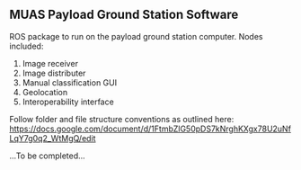 ## MUAS Payload Ground Station Software

ROS package to run on the payload ground station computer. 
Nodes included:
1) Image receiver
2) Image distributer
3) Manual classification GUI
4) Geolocation
5) Interoperability interface

Follow folder and file structure conventions as outlined here:
https://docs.google.com/document/d/1FtmbZlG50pDS7kNrghKXgx78U2uNfLqY7g0q2_WtMgQ/edit

...To be completed...